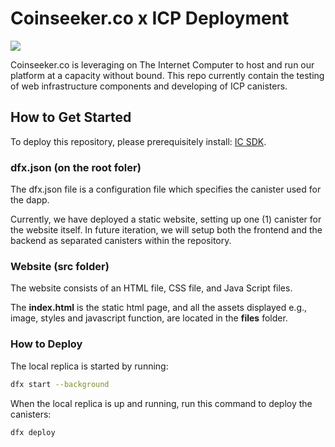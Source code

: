 <h1> Coinseeker.co x ICP Deployment </h1>
<img src="https://img.notionusercontent.com/s3/prod-files-secure%2F271fc176-6508-4bd5-984d-9b01fe690d66%2F6dcf5e7d-675e-470b-aaa5-8fdd3d5a9936%2FBanner_Image_2.png/size/w=1450?exp=1730792519&sig=mYbYmO3RO-JfgpJhYbEn8yyTN_qvB1nTpS37jL_9clM"/>

Coinseeker.co is leveraging on The Internet Computer to host and run our platform at a capacity without bound.
This repo currently contain the testing of web infrastructure components and developing of ICP canisters.

<h2>How to Get Started</h2>

To deploy this repository, please prerequisitely install: [IC SDK](https://internetcomputer.org/docs/current/developer-docs/setup/install/).

### dfx.json (on the root foler)

The dfx.json file is a configuration file which specifies the canister used for the dapp.

Currently, we have deployed a static website, setting up one (1) canister for the website itself. In future iteration, we will setup both the frontend and the backend as separated canisters within the repository.

### Website (src folder)

The website consists of an HTML file, CSS file, and Java Script files.

The **index.html** is the static html page, and all the assets displayed e.g., image, styles and javascript function, are located in the **files** folder.

### How to Deploy

The local replica is started by running:

```bash
dfx start --background
```

When the local replica is up and running, run this command to deploy the canisters:

```bash
dfx deploy
```
